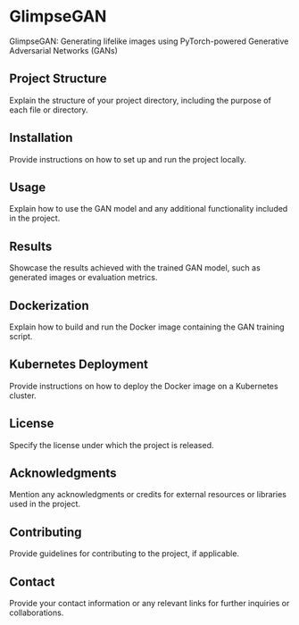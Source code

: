 # GlimpseGAN
GlimpseGAN: Generating lifelike images using PyTorch-powered Generative Adversarial Networks (GANs)

## Project Structure

Explain the structure of your project directory, including the purpose of each file or directory.

## Installation

Provide instructions on how to set up and run the project locally.

## Usage

Explain how to use the GAN model and any additional functionality included in the project.

## Results

Showcase the results achieved with the trained GAN model, such as generated images or evaluation metrics.

## Dockerization

Explain how to build and run the Docker image containing the GAN training script.

## Kubernetes Deployment

Provide instructions on how to deploy the Docker image on a Kubernetes cluster.

## License

Specify the license under which the project is released.

## Acknowledgments

Mention any acknowledgments or credits for external resources or libraries used in the project.

## Contributing

Provide guidelines for contributing to the project, if applicable.

## Contact

Provide your contact information or any relevant links for further inquiries or collaborations.

